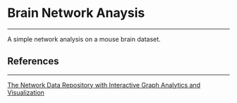 # Brain Network Anaysis

---

A simple network analysis on a mouse brain dataset.

## References

---
[The Network Data Repository with Interactive Graph Analytics and Visualization](https://www.researchgate.net/publication/321137237_The_Network_Data_Repository_with_Interactive_Graph_Analytics_and_Visualization)
